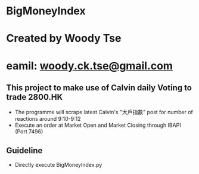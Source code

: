 # BigMoneyIndex
# Created by Woody Tse
# eamil: woody.ck.tse@gmail.com

## This project to make use of Calvin daily Voting to trade 2800.HK
* The programme will scrape latest Calvin's "大戶指數" post for number of reactions around 9:10-9:12
* Execute an order at Market Open and Market Closing through IBAPI (Port 7496)

## Guideline
* Directly execute BigMoneyIndex.py
